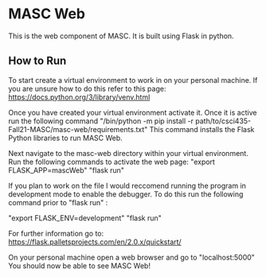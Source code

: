 # MASC Web

This is the web component of MASC. It is built using Flask in python.

## How to Run

To start create a virtual environment to work in on your personal machine. If
you are unsure how to do this refer to this page: https://docs.python.org/3/library/venv.html

Once you have created your virtual environment activate it. Once it is active
run the following command "<venv name>/bin/python -m pip install -r path/to/csci435-Fall21-MASC/masc-web/requirements.txt"
This command installs the Flask Python libraries to run MASC Web.

Next navigate to the masc-web directory within your virtual environment. Run the following commands to activate the web page:
"export FLASK_APP=mascWeb"
"flask run"

If you plan to work on the file I would reccomend running the program in development
mode to enable the debugger. To do this run the following command prior to "flask run" :

"export FLASK_ENV=development"
"flask run"

For further information go to: https://flask.palletsprojects.com/en/2.0.x/quickstart/

On your personal machine open a web browser and go to "localhost:5000"
You should now be able to see MASC Web!

